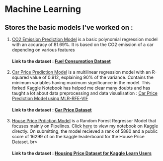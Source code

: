 # Machine Learning

<h2>Stores the basic models I've worked on :</h3>

1. <a href='https://github.com/anishmo99/Machine-Learning-On-Google-Colab/blob/master/fuelPolynomial81_69.ipynb'>CO2 Emission Prediction Model</a> is a basic polynomial regression model with an accuracy of 81.69%. It is based on the CO2 emission of a car depending on various features
<br><h4>Link to the dataset : <a href='https://github.com/anishmo99/Machine-Learning-On-Google-Colab/blob/master/FuelConsumptionCo2.csv'>Fuel Consumption Dataset</a> </h4>

2. <a href='https://github.com/anishmo99/Machine-Learning-On-Google-Colab/blob/master/carPricePredictionEdited.ipynb'>Car Price Prediction Model</a> is a multilinear regression model with an R-squared value of 0.912, explaining 90% of the variance. Contains the minimum variables having maximum significance in the model. This forked Kaggle Notebook has helped me clear many doubts and has taught a lot about data preprocessing and data visualisation :  <a href='https://www.kaggle.com/anishmookherjee/carprice-prediction-mlr-rfe-vif-edited'>Car Price Prediction Model using MLR-RFE-VIF</a>
<br><h4>Link to the dataset : <a href='https://github.com/anishmo99/Machine-Learning-On-Google-Colab/blob/master/CarPrice_Assignment.csv'>Car Price Dataset</a> </h4>

3. <a href='https://github.com/anishmo99/Machine-Learning/blob/master/housePricePrediction.ipynb'>House Price Prdiction Model</a> is a Random Forest Regressor Model that focuses mainly on Pipelines. Click <a href='https://www.kaggle.com/anishmookherjee/housepriceprediction'>here</a> to view my notebook on Kaggle directly. On submitting, the model recieved a rank of 5880 and a public score of 16299 of on the kaggle leaderboard for the House Price Dataset.
br><h4>Link to the dataset : <a href='https://www.kaggle.com/c/home-data-for-ml-course/data?select=train.csv'>Housing Price Dataset for Kaggle Learn Users</a></h4>
